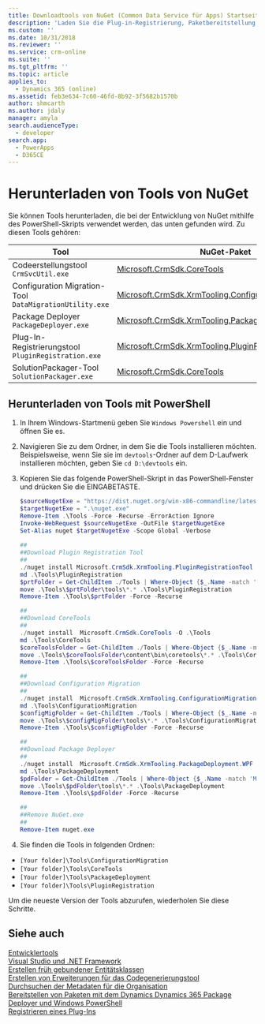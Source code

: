 ```yaml
---
title: Downloadtools von NuGet (Common Data Service für Apps) Startseite | Microsoft Docs
description: 'Laden Sie die Plug-in-Registrierung, Paketbereitstellung und andere Kerntools von Nuget herunter.'
ms.custom: ''
ms.date: 10/31/2018
ms.reviewer: ''
ms.service: crm-online
ms.suite: ''
ms.tgt_pltfrm: ''
ms.topic: article
applies_to:
  - Dynamics 365 (online)
ms.assetid: feb3e634-7c60-46fd-8b92-3f5682b1570b
author: shmcarth
ms.author: jdaly
manager: amyla
search.audienceType:
  - developer
search.app:
  - PowerApps
  - D365CE
---
```


# <a name="download-tools-from-nuget"></a>Herunterladen von Tools von NuGet 

Sie können Tools herunterladen, die bei der Entwicklung von NuGet mithilfe des PowerShell-Skripts verwendet werden, das unten gefunden wird. Zu diesen Tools gehören:

|Tool|NuGet-Paket|
|-|-|
|Codeerstellungstool `CrmSvcUtil.exe`|[Microsoft.CrmSdk.CoreTools](https://www.nuget.org/packages/Microsoft.CrmSdk.CoreTools)|
|Configuration Migration-Tool `DataMigrationUtility.exe`|[Microsoft.CrmSdk.XrmTooling.ConfigurationMigration.Wpf](https://www.nuget.org/packages/Microsoft.CrmSdk.XrmTooling.ConfigurationMigration.Wpf)|
|Package Deployer `PackageDeployer.exe`|[Microsoft.CrmSdk.XrmTooling.PackageDeployment.WPF](https://www.nuget.org/packages/Microsoft.CrmSdk.XrmTooling.PackageDeployment.Wpf)|
|Plug-In-Registrierungstool `PluginRegistration.exe` |[Microsoft.CrmSdk.XrmTooling.PluginRegistrationTool](https://www.nuget.org/packages/Microsoft.CrmSdk.XrmTooling.PluginRegistrationTool)|
|SolutionPackager-Tool `SolutionPackager.exe`|[Microsoft.CrmSdk.CoreTools](https://www.nuget.org/packages/Microsoft.CrmSdk.CoreTools)|

## <a name="download-tools-using-powershell"></a>Herunterladen von Tools mit PowerShell

1. In Ihrem Windows-Startmenü geben Sie `Windows Powershell` ein und öffnen Sie es.
1. Navigieren Sie zu dem Ordner, in dem Sie die Tools installieren möchten. Beispielsweise, wenn Sie sie im `devtools`-Ordner auf dem D-Laufwerk installieren möchten, geben Sie `cd D:\devtools` ein.
1. Kopieren Sie das folgende PowerShell-Skript in das PowerShell-Fenster und drücken Sie die EINGABETASTE.

    ```powershell
    $sourceNugetExe = "https://dist.nuget.org/win-x86-commandline/latest/nuget.exe"
    $targetNugetExe = ".\nuget.exe"
    Remove-Item .\Tools -Force -Recurse -ErrorAction Ignore
    Invoke-WebRequest $sourceNugetExe -OutFile $targetNugetExe
    Set-Alias nuget $targetNugetExe -Scope Global -Verbose
        
    ##
    ##Download Plugin Registration Tool
    ##
    ./nuget install Microsoft.CrmSdk.XrmTooling.PluginRegistrationTool -O .\Tools
    md .\Tools\PluginRegistration
    $prtFolder = Get-ChildItem ./Tools | Where-Object {$_.Name -match 'Microsoft.CrmSdk.XrmTooling.PluginRegistrationTool.'}
    move .\Tools\$prtFolder\tools\*.* .\Tools\PluginRegistration
    Remove-Item .\Tools\$prtFolder -Force -Recurse
    
    ##
    ##Download CoreTools
    ##
    ./nuget install  Microsoft.CrmSdk.CoreTools -O .\Tools
    md .\Tools\CoreTools
    $coreToolsFolder = Get-ChildItem ./Tools | Where-Object {$_.Name -match 'Microsoft.CrmSdk.CoreTools.'}
    move .\Tools\$coreToolsFolder\content\bin\coretools\*.* .\Tools\CoreTools
    Remove-Item .\Tools\$coreToolsFolder -Force -Recurse

    ##
    ##Download Configuration Migration
    ##
    ./nuget install  Microsoft.CrmSdk.XrmTooling.ConfigurationMigration.Wpf -O .\Tools
    md .\Tools\ConfigurationMigration
    $configMigFolder = Get-ChildItem ./Tools | Where-Object {$_.Name -match 'Microsoft.CrmSdk.XrmTooling.ConfigurationMigration.Wpf.'}
    move .\Tools\$configMigFolder\tools\*.* .\Tools\ConfigurationMigration
    Remove-Item .\Tools\$configMigFolder -Force -Recurse
    
    ##
    ##Download Package Deployer 
    ##
    ./nuget install  Microsoft.CrmSdk.XrmTooling.PackageDeployment.WPF -O .\Tools
    md .\Tools\PackageDeployment
    $pdFolder = Get-ChildItem ./Tools | Where-Object {$_.Name -match 'Microsoft.CrmSdk.XrmTooling.PackageDeployment.Wpf.'}
    move .\Tools\$pdFolder\tools\*.* .\Tools\PackageDeployment
    Remove-Item .\Tools\$pdFolder -Force -Recurse

    ##
    ##Remove NuGet.exe
    ##
    Remove-Item nuget.exe    
    ```

1. Sie finden die Tools in folgenden Ordnen:

- `[Your folder]\Tools\ConfigurationMigration`
- `[Your folder]\Tools\CoreTools`
- `[Your folder]\Tools\PackageDeployment`
- `[Your folder]\Tools\PluginRegistration`

Um die neueste Version der Tools abzurufen, wiederholen Sie diese Schritte.

## <a name="see-also"></a>Siehe auch

[Entwicklertools](developer-tools.md)<br />
[Visual Studio und .NET Framework](org-service/visual-studio-dot-net-framework.md)<br />
[Erstellen früh gebundener Entitätsklassen](/dynamics365/customer-engagement/developer/org-service/create-early-bound-entity-classes-code-generation-tool)<br />
[Erstellen von Erweiterungen für das Codegenerierungstool](org-service/extend-code-generation-tool.md)<br />
[Durchsuchen der Metadaten für die Organisation](browse-your-metadata.md)<br />
[Bereitstellen von Paketen mit dem Dynamics Dynamics 365 Package Deployer und Windows PowerShell](/dynamics365/customer-engagement/admin/deploy-packages-using-package-deployer-windows-powershell)<br />
[Registrieren eines Plug-Ins](register-plug-in.md)<br />
